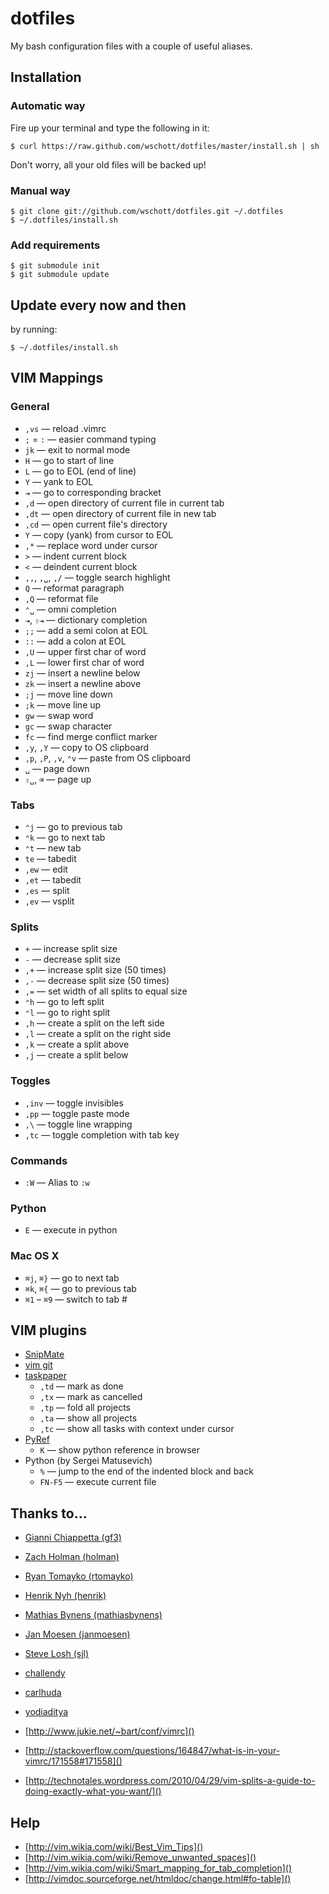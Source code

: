 # dotfiles

My bash configuration files with a couple of useful aliases.


## Installation

### Automatic way

Fire up your terminal and type the following in it:

    $ curl https://raw.github.com/wschott/dotfiles/master/install.sh | sh

Don't worry, all your old files will be backed up!

### Manual way

    $ git clone git://github.com/wschott/dotfiles.git ~/.dotfiles
    $ ~/.dotfiles/install.sh

### Add requirements

    $ git submodule init
    $ git submodule update


## Update every now and then

by running:

    $ ~/.dotfiles/install.sh


## VIM Mappings

### General

- `,vs` — reload .vimrc
- `;` = `:` — easier command typing
- `jk` — exit to normal mode
- `H` — go to start of line
- `L` — go to EOL (end of line)
- `Y` — yank to EOL
- `⇥` — go to corresponding bracket
- `,d` — open directory of current file in current tab
- `,dt` — open directory of current file in new tab
- `,cd` — open current file's directory
- `Y` — copy (yank) from cursor to EOL
- `,*` — replace word under cursor
- `>` — indent current block
- `<` — deindent current block
- `,,`, `,␣`, `,/` — toggle search highlight
- `Q` — reformat paragraph
- `,Q` — reformat file
- `⌃␣` — omni completion
- `⇥`, `⇧⇥` — dictionary completion
- `;;` — add a semi colon at EOL
- `::` — add a colon at EOL
- `,U` — upper first char of word
- `,L` — lower first char of word
- `zj` — insert a newline below
- `zk` — insert a newline above
- `;j` — move line down
- `;k` — move line up
- `gw` — swap word
- `gc` — swap character
- `fc` — find merge conflict marker
- `,y`, `,Y` — copy to OS clipboard
- `,p`, `,P`, `,v`, `⌃v` — paste from OS clipboard
- `␣` — page down
- `⇧␣`, `⌫` — page up

### Tabs

- `⌃j` — go to previous tab
- `⌃k` — go to next tab
- `⌃t` — new tab
- `te` — tabedit
- `,ew` — edit
- `,et` — tabedit
- `,es` — split
- `,ev` — vsplit

### Splits

- `+` — increase split size
- `-` — decrease split size
- `,+` — increase split size (50 times)
- `,-` — decrease split size (50 times)
- `,=` — set width of all splits to equal size
- `⌃h` — go to left split
- `⌃l` — go to right split
- `,h` — create a split on the left side
- `,l` — create a split on the right side
- `,k` — create a split above
- `,j` — create a split below

### Toggles

- `,inv` — toggle invisibles
- `,pp` — toggle paste mode
- `,\` — toggle line wrapping
- `,tc` — toggle completion with tab key

### Commands

- `:W` — Alias to `:w`

### Python

- `E` — execute in python

### Mac OS X

- `⌘j`, `⌘}` — go to next tab
- `⌘k`, `⌘{` — go to previous tab
- `⌘1` – `⌘9` — switch to tab #


## VIM plugins

- [SnipMate](http://www.vim.org/scripts/script.php?script_id=2540)
- [vim git](https://github.com/tpope/vim-git)
- [taskpaper](https://github.com/davidoc/taskpaper.vim)
    - `,td` — mark as done
    - `,tx` — mark as cancelled
    - `,tp` — fold all projects
    - `,ta` — show all projects
    - `,tc` — show all tasks with context under cursor
- [PyRef](https://github.com/xolox/vim-pyref)
    - `K` — show python reference in browser
- Python (by Sergei Matusevich)
    - `%` — jump to the end of the indented block and back
    - `FN-F5` — execute current file


## Thanks to...

- [Gianni Chiappetta (gf3)](https://github.com/gf3/dotfiles)
- [Zach Holman (holman)](https://github.com/holman/dotfiles)
- [Ryan Tomayko (rtomayko)](https://github.com/rtomayko/dotfiles)
- [Henrik Nyh (henrik)](https://github.com/henrik/dotfiles)
- [Mathias Bynens (mathiasbynens)](https://github.com/mathiasbynens/dotfiles)
- [Jan Moesen (janmoesen)](https://github.com/janmoesen/tilde)
- [Steve Losh (sjl)](https://bitbucket.org/sjl/dotfiles)

- [challendy](https://github.com/challendy/vim_bash_setup)
- [carlhuda](https://github.com/carlhuda/janus)
- [yodiaditya](https://github.com/yodiaditya/vim-pydjango)
- [http://www.jukie.net/~bart/conf/vimrc]()
- [http://stackoverflow.com/questions/164847/what-is-in-your-vimrc/171558#171558]()
- [http://technotales.wordpress.com/2010/04/29/vim-splits-a-guide-to-doing-exactly-what-you-want/]()

## Help

- [http://vim.wikia.com/wiki/Best_Vim_Tips]()
- [http://vim.wikia.com/wiki/Remove_unwanted_spaces]()
- [http://vim.wikia.com/wiki/Smart_mapping_for_tab_completion]()
- [http://vimdoc.sourceforge.net/htmldoc/change.html#fo-table]()
